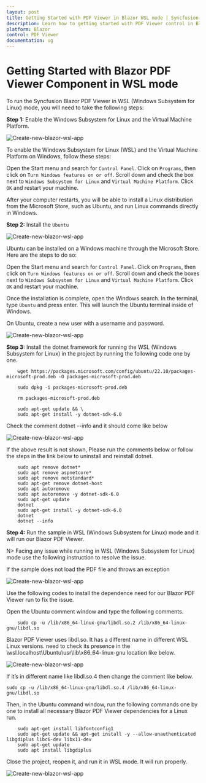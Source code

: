 ```yaml
---
layout: post
title: Getting Started with PDF Viewer in Blazor WSL mode | Syncfusion
description: Learn how to getting started with PDF Viewer control in Blazor WSL (Windows Subsystem for Linux) mode. 
platform: Blazor
control: PDF Viewer
documentation: ug
---
```


# Getting Started with Blazor PDF Viewer Component in WSL mode

To run the Syncfusion Blazor PDF Viewer in WSL (Windows Subsystem for Linux) mode, you will need to take the following steps:

**Step 1:** Enable the Windows Subsystem for Linux and the Virtual Machine Platform.

![Create-new-blazor-wsl-app](GettingStarted_images/turn-features.png)

To enable the Windows Subsystem for Linux (WSL) and the Virtual Machine Platform on Windows, follow these steps:

Open the Start menu and search for `Control Panel`. Click on `Programs`, then click on `Turn Windows features on or off`. Scroll down and check the box next to `Windows Subsystem for Linux` and `Virtual Machine Platform`. Click `OK` and restart your machine.

After your computer restarts, you will be able to install a Linux distribution from the Microsoft Store, such as Ubuntu, and run Linux commands directly in Windows.

**Step 2:** Install the `Ubuntu`

![Create-new-blazor-wsl-app](GettingStarted_images/ubuntu-install.png)

Ubuntu can be installed on a Windows machine through the Microsoft Store. Here are the steps to do so:

Open the Start menu and search for `Control Panel`. Click on `Programs`, then click on `Turn Windows features on or off`. Scroll down and check the boxes next to `Windows Subsystem for Linux` and `Virtual Machine Platform`. Click `OK` and restart your machine.

Once the installation is complete, open the Windows search. In the terminal, type `Ubuntu` and press enter. This will launch the Ubuntu terminal inside of Windows.

On Ubuntu, create a new user with a username and password. 

![Create-new-blazor-wsl-app](GettingStarted_images/username-password.png)

**Step 3:** Install the dotnet framework for running the WSL (Windows Subsystem for Linux) in the project by running the following code one by one. 

```
    wget https://packages.microsoft.com/config/ubuntu/22.10/packages-microsoft-prod.deb -O packages-microsoft-prod.deb

    sudo dpkg -i packages-microsoft-prod.deb

    rm packages-microsoft-prod.deb

    sudo apt-get update && \
    sudo apt-get install -y dotnet-sdk-6.0

```

Check the comment dotnet --info and it should come like below

![Create-new-blazor-wsl-app](GettingStarted_images/dotnet-info.png)

If the above result is not shown, Please run the comments below or follow the steps in the link below to uninstall and reinstall dotnet. 
```
    sudo apt remove dotnet*
    sudo apt remove aspnetcore*
    sudo apt remove netstandard*
    sudo apt-get remove dotnet-host
    sudo apt autoremove
    sudo apt autoremove -y dotnet-sdk-6.0
    sudo apt-get update
    dotnet
    sudo apt-get install -y dotnet-sdk-6.0
    dotnet
    dotnet --info

```
**Step 4:** Run the sample in WSL (Windows Subsystem for Linux) mode and it will run our Blazor PDF Viewer.

N> Facing any issue while running in WSL (Windows Subsystem for Linux) mode use the following instruction to resolve the issue.

If the sample does not load the PDF file and throws an exception

![Create-new-blazor-wsl-app](GettingStarted_images/exception.png)

Use the following codes to install the dependence need for our Blazor PDF Viewer run to fix the issue.

Open the Ubuntu comment window and type the following comments.

```
    sudo cp -u /lib/x86_64-linux-gnu/libdl.so.2 /lib/x86_64-linux-gnu/libdl.so
```
Blazor PDF Viewer uses libdl.so. It has a different name in different WSL Linux versions. need to check its presence in the
\wsl.localhost\Ubuntu\usr\lib\x86_64-linux-gnu location like below.

![Create-new-blazor-wsl-app](GettingStarted_images/libdl.png)

If it’s in different name like libdl.so.4 then change the comment like below.

```
sudo cp -u /lib/x86_64-linux-gnu/libdl.so.4 /lib/x86_64-linux-gnu/libdl.so
```

Then, in the Ubuntu command window, run the following commands one by one to install all necessary Blazor PDF Viewer dependencies for a Linux run. 

```
    sudo apt-get install libfontconfig1
    sudo apt-get update && apt-get install -y --allow-unauthenticated libgdiplus libc6-dev libx11-dev
    sudo apt-get update
    sudo apt install libgdiplus

```

Close the project, reopen it, and run it in WSL mode. It will run properly.

![Create-new-blazor-wsl-app](GettingStarted_images/final.png)